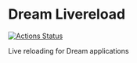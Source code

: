 # Dream Livereload

[![Actions Status](https://github.com/tmattio/dream-livereload/workflows/CI/badge.svg)](https://github.com/tmattio/dream-livereload/actions)

Live reloading for Dream applications
